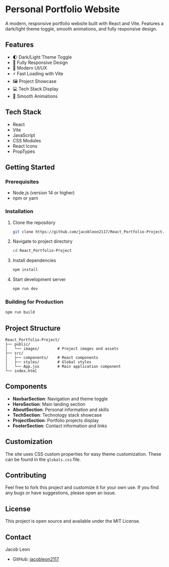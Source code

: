 # Personal Portfolio Website

A modern, responsive portfolio website built with React and Vite. Features a dark/light theme toggle, smooth animations, and fully responsive design.

## Features

- 🌓 Dark/Light Theme Toggle
- 📱 Fully Responsive Design
- 🎨 Modern UI/UX
- ⚡ Fast Loading with Vite
- 🖼️ Project Showcase
- 💻 Tech Stack Display
- 🔄 Smooth Animations

## Tech Stack

- React
- Vite
- JavaScript
- CSS Modules
- React Icons
- PropTypes

## Getting Started

### Prerequisites

- Node.js (version 14 or higher)
- npm or yarn

### Installation

1. Clone the repository

   ```bash
   git clone https://github.com/jacobleon2117/React_Portfolio-Project.git
   ```

2. Navigate to project directory

   ```bash
   cd React_Portfolio-Project
   ```

3. Install dependencies

   ```bash
   npm install
   ```

4. Start development server
   ```bash
   npm run dev
   ```

### Building for Production

```bash
npm run build
```

## Project Structure

```
React_Portfolio-Project/
├── public/
│   └── images/        # Project images and assets
├── src/
│   ├── components/    # React components
│   ├── styles/        # Global styles
│   └── App.jsx        # Main application component
└── index.html
```

## Components

- **NavbarSection**: Navigation and theme toggle
- **HeroSection**: Main landing section
- **AboutSection**: Personal information and skills
- **TechSection**: Technology stack showcase
- **ProjectSection**: Portfolio projects display
- **FooterSection**: Contact information and links

## Customization

The site uses CSS custom properties for easy theme customization. These can be found in the `globals.css` file.

## Contributing

Feel free to fork this project and customize it for your own use. If you find any bugs or have suggestions, please open an issue.

## License

This project is open source and available under the MIT License.

## Contact

Jacob Leon

- GitHub: [jacobleon2117](https://github.com/jacobleon2117)
